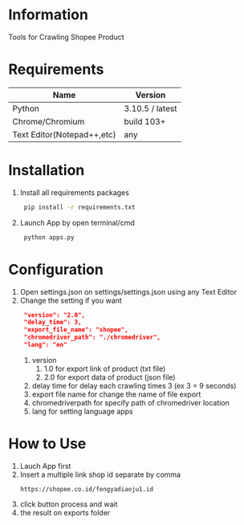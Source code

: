 # Information
Tools for Crawling Shopee Product

# Requirements
| Name                       | Version         |
| -------------------------- | --------------- |
| Python                     | 3.10.5 / latest |
| Chrome/Chromium            | build 103+      |
| Text Editor(Notepad++,etc) | any             |

# Installation
1. Install all requirements packages
   ```bash
    pip install -r requirements.txt
   ```
2. Launch App by open terminal/cmd
   ```bash
    python apps.py
   ```

# Configuration
1. Open settings.json on settings/settings.json using any Text Editor
2. Change the setting if you want
   ```json
    "version": "2.0",
    "delay_time": 3,
    "export_file_name": "shopee",
    "chromedriver_path": "./chromedriver",
    "lang": "en"
   ```
   1. version 
      1. 1.0 for export link of product (txt file)
      2. 2.0 for export data of product (json file)
   2. delay time for delay each crawling times 3 (ex 3 = 9 seconds)
   3. export file name for change the name of file export
   4. chromedriverpath for specify path of chromedriver location
   5. lang for setting language apps

# How to Use
1. Lauch App first
2. Insert a multiple link shop id separate by comma
    ```
    https://shopee.co.id/fengyadiaoju1.id
    ```
3. click button process and wait
4. the result on exports folder